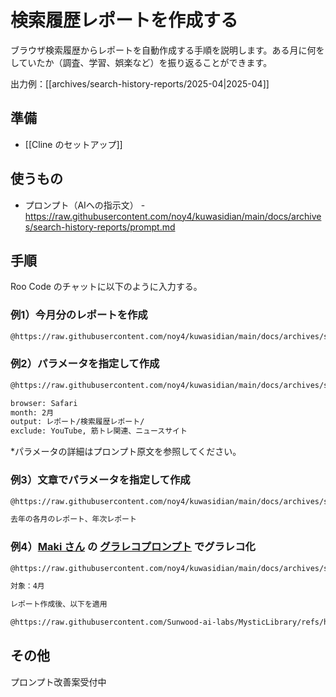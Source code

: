 # 検索履歴レポートを作成する

ブラウザ検索履歴からレポートを自動作成する手順を説明します。ある月に何をしていたか（調査、学習、娯楽など）を振り返ることができます。

出力例：[[archives/search-history-reports/2025-04|2025-04]]

## 準備
- [[Cline のセットアップ]]

## 使うもの
- プロンプト（AIへの指示文） - https://raw.githubusercontent.com/noy4/kuwasidian/main/docs/archives/search-history-reports/prompt.md

## 手順
Roo Code のチャットに以下のように入力する。

### 例1）今月分のレポートを作成
```sh
@https://raw.githubusercontent.com/noy4/kuwasidian/main/docs/archives/search-history-reports/prompt.md
```

### 例2）パラメータを指定して作成
```sh
@https://raw.githubusercontent.com/noy4/kuwasidian/main/docs/archives/search-history-reports/prompt.md

browser: Safari
month: 2月
output: レポート/検索履歴レポート/
exclude: YouTube, 筋トレ関連、ニュースサイト
```

*パラメータの詳細はプロンプト原文を参照してください。

### 例3）文章でパラメータを指定して作成
```sh
@https://raw.githubusercontent.com/noy4/kuwasidian/main/docs/archives/search-history-reports/prompt.md

去年の各月のレポート、年次レポート
```

### 例4）[Maki さん](https://x.com/hAru_mAki_ch) の [グラレコプロンプト](https://github.com/Sunwood-ai-labs/MysticLibrary/blob/main/prompts/documentation/Graphic-recording-infographic-anim-v3.md) でグラレコ化

```sh
@https://raw.githubusercontent.com/noy4/kuwasidian/main/docs/archives/search-history-reports/prompt.md

対象：4月

レポート作成後、以下を適用

@https://raw.githubusercontent.com/Sunwood-ai-labs/MysticLibrary/refs/heads/main/prompts/documentation/Graphic-recording-infographic-anim-v3.md
```

## その他
プロンプト改善案受付中
